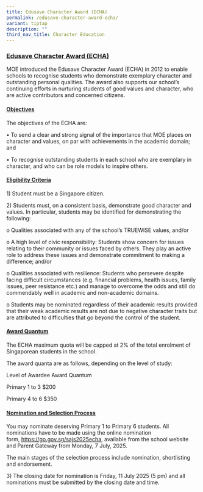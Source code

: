 ```yaml
---
title: Edusave Character Award (ECHA)
permalink: /edusave-character-award-echa/
variant: tiptap
description: ""
third_nav_title: Character Education
---
```

<h3><strong><u>Edusave Character Award (ECHA)</u></strong></h3>
<p>MOE introduced the Edusave Character Award (ECHA) in 2012 to enable schools
to recognise students who demonstrate exemplary character and outstanding
personal qualities. The award also supports our school’s continuing efforts
in nurturing students of good values and character, who are active contributors
and concerned citizens.</p>
<h4><u>Objectives</u></h4>
<p>The objectives of the ECHA are:</p>
<p>• To send a clear and strong signal of the importance that MOE places
on character and values, on par with achievements in the academic domain;
and</p>
<p>• To recognise outstanding students in each school who are exemplary in
character, and who can be role models to inspire others.</p>
<h4><u>Eligibility Criteria</u></h4>
<p>1) Student must be a Singapore citizen.</p>
<p>2) Students must, on a consistent basis, demonstrate good character and
values. In particular, students may be identified for demonstrating the
following:</p>
<p>o Qualities associated with any of the school’s TRUEWISE values, and/or</p>
<p>o A high level of civic responsibility: Students show concern for issues
relating to their community or issues faced by others. They play an active
role to address these issues and demonstrate commitment to making a difference;
and/or</p>
<p>o Qualities associated with resilience: Students who persevere despite
facing difficult circumstances (e.g. financial problems, health issues,
family issues, peer resistance etc.) and manage to overcome the odds and
still do commendably well in academic and non-academic domains.</p>
<p>o Students may be nominated regardless of their academic results provided
that their weak academic results are not due to negative character traits
but are attributed to difficulties that go beyond the control of the student.</p>
<h4><u>Award Quantum</u></h4>
<p>The ECHA maximum quota will be capped at 2% of the total enrolment of
Singaporean students in the school.</p>
<p>The award quanta are as follows, depending on the level of study:</p>
<p>Level of Awardee Award Quantum</p>
<p>Primary 1 to 3 $200</p>
<p>Primary 4 to 6 $350</p>
<h4><u>Nomination and Selection Process</u></h4>
<p>You may nominate deserving Primary 1 to Primary 6 students. All nominations
have to be made using the online nomination form,&nbsp;<a href="https://go.gov.sg/sajs2025echa" rel="noopener noreferrer nofollow" target="_blank">https://go.gov.sg/sajs2025echa</a>,
available from the school website and Parent Gateway from Monday, 7 July,
2025.</p>
<p>The main stages of the selection process include nomination, shortlisting
and endorsement.</p>
<p>3) The closing date for nomination is Friday, 11 July 2025 (5 pm) and
all nominations must be submitted by the closing date and time.</p>
<p></p>